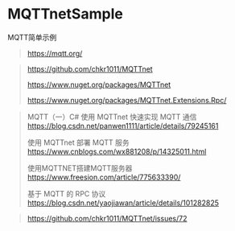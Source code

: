 # MQTTnetSample
MQTT简单示例

> https://mqtt.org/

> https://github.com/chkr1011/MQTTnet
>
> https://www.nuget.org/packages/MQTTnet
>
> https://www.nuget.org/packages/MQTTnet.Extensions.Rpc/

> MQTT（一）C# 使用 MQTTnet 快速实现 MQTT 通信
> https://blog.csdn.net/panwen1111/article/details/79245161
>
> 使用 MQTTnet 部署 MQTT 服务
> https://www.cnblogs.com/wx881208/p/14325011.html
>
> 使用MQTTNET搭建MQTT服务器
> https://www.freesion.com/article/775633390/
>
> 基于 MQTT 的 RPC 协议
> https://blog.csdn.net/yaojiawan/article/details/101282825

> https://github.com/chkr1011/MQTTnet/issues/72
